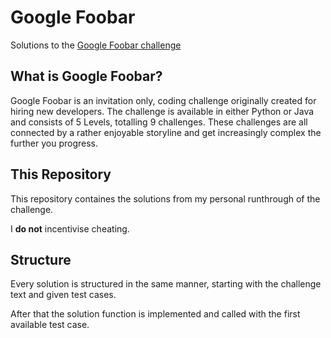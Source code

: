 # Google Foobar

Solutions to the [Google Foobar challenge](https://foobar.withgoogle.com)

## What is Google Foobar?

Google Foobar is an invitation only, coding challenge originally created for hiring new developers. The challenge is available in either Python or Java and consists of 5 Levels, totalling 9 challenges. These challenges are all connected by a rather enjoyable storyline and get increasingly complex the further you progress.

## This Repository

This repository containes the solutions from my personal runthrough of the challenge.

I **do not** incentivise cheating. 

## Structure

Every solution is structured in the same manner, starting with the challenge text and given test cases.

After that the solution function is implemented and called with the first available test case.
